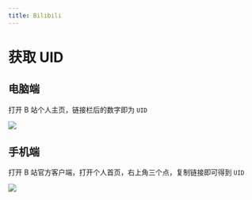 ```yaml
---
title: Bilibili
---
```


# 获取 UID

## 电脑端

打开 B 站个人主页，链接栏后的数字即为 ```UID```

<a data-fancybox title="" href="/Snipaste_2021-07-26_17-44-45.png">![](/Snipaste_2021-07-26_17-44-45.png)</a>

## 手机端

打开 B 站官方客户端，打开个人首页，右上角三个点，复制链接即可得到 ```UID```

<a data-fancybox title="" href="/1627293068872.png">![](/1627293068872.png)</a>